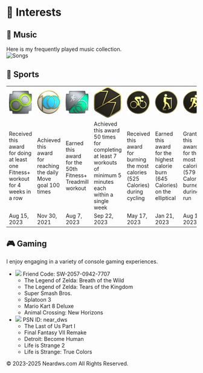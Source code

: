 # 🧩 Interests

## 🎵 Music

Here is my frequently played music collection.     
<img src="https://neardws-1257861591.cos.ap-shanghai.myqcloud.com/neardws/music.gif" width="369" height="50" alt="Songs" />

## 🏃 Sports

<table class="no-horizontal-lines">
  <tr>
    <td><img src="images/weekly.png" alt="Fitness+ Weekly Workout Streak"></td>
    <td><img src="images/move.png" alt="100 Move Goals"></td>
    <td><img src="images/treadmill.png" alt="50 Fitness+ Treadmill Workouts"></td>
    <td><img src="images/7_workout.png" alt="7-Workout Week"></td>
    <td><img src="images/cycling.png" alt="Cycling Workout Record"></td>
    <td><img src="images/elliptical.png" alt="Elliptical Workout Record"></td>
    <td><img src="images/running.png" alt="Running Workout Record"></td>
    <td><img src="images/swimming.png" alt="Swimming Workout Record"></td>
  </tr>
  <tr>
    <td>Received this award for doing at least one Fitness+ workout for 4 weeks in a row</td>
    <td>Achieved this award for reaching the daily Move goal 100 times</td>
    <td>Earned this award for the 50th Fitness+ Treadmill workout</td>
    <td>Achieved this award 50 times for completing at least 7 workouts of minimum 5 minutes each within a single week</td>
    <td>Received this award for burning the most calories (525 Calories) during cycling</td>
    <td>Earned this award for the highest calorie burn (645 Calories) on the elliptical</td>
    <td>Granted this award for the most calories (579 Calories) burned during a run</td>
    <td>Awarded for the most calories (157 Calories) burned while swimming</td>
  </tr>
  <tr>
    <td>Aug 15, 2023</td>
    <td>Nov 30, 2021</td>
    <td>Aug 7, 2023</td>
    <td>Sep 22, 2023</td>
    <td>May 17, 2023</td>
    <td>Jan 21, 2023</td>
    <td>Aug 16, 2023</td>
    <td>Jun 13, 2023</td>
  </tr>
</table>

## 🎮 Gaming

I enjoy engaging in a variety of console gaming experiences.      

- ![](https://img.shields.io/badge/-Switch-blue?logo=nintendoswitch&logoColor=white&labelColor=E60012&color=E60012&style=flat) Friend Code: SW-2057-0942-7707          
  - The Legend of Zelda: Breath of the Wild
  - The Legend of Zelda: Tears of the Kingdom
  - Super Smash Bros.
  - Splatoon 3
  - Mario Kart 8 Deluxe
  - Animal Crossing: New Horizons
- ![](https://img.shields.io/badge/-PlayStation-blue?logo=playstation&logoColor=white&labelColor=003791&color=003791&style=flat) PSN ID: near_dws
  - The Last of Us Part I
  - Final Fantasy VII Remake
  - Detroit: Become Human
  - Life is Strange 2
  - Life is Strange: True Colors

<div style="float: left;">
<script type='text/javascript' id='clustrmaps' src='//cdn.clustrmaps.com/map_v2.js?cl=080808&w=600&t=tt&d=aFmh3d7Xe0XBtDzpWJTkAIBPYWnWgzsZn29nw_9T_34&co=ffffff&cmo=3acc3a&cmn=ff5353&ct=808080'></script>
</div>
<div style="clear: both; text-align: left;">
<p>© 2023-2025 Neardws.com All Rights Reserved.</p>
</div>